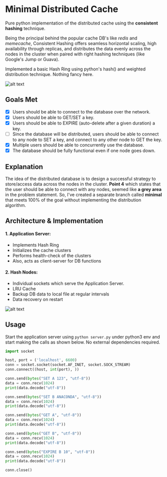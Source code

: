 # Minimal Distributed Cache 

Pure python implementation of the distributed cache using the  **consistent hashing** technique.

Being the principal behind the popular cache DB's like *redis* and *memecache*, Consistent Hashing offers seamless horizontal scaling, high availability through replicas, and distributes the data evenly across the nodes in the cluster when paired with right hashing techniques (like Google's Jump or Guava).

Implemented a basic Hash Ring using python's hash() and weighted distribution technique. Nothing fancy here.

![alt text](https://uploads.toptal.io/blog/image/129309/toptal-blog-image-1551794743400-9a6fd84dca83745f8b6ca95a2890cdc2.png)

## Goals Met
 - [x] Users should be able to connect to the database over the network.
 - [x] Users should be able to GET/SET a key.
 - [x] Users should be able to EXPIRE (auto-delete after a given duration) a key.
 - [ ] Since the database will be distributed, users should be able to connect to any node to SET a key, and connect to any other node to GET the key.
 - [x] Multiple users should be able to concurrently use the database.
 - [x] The database should be fully functional even if one node goes down.

## Explanation
The idea of the distributed database is to design a successful strategy to store/access data across the nodes in the cluster. **Point 4** which states that the user should be able to connect with any nodes, seemed like **a grey area** in the problem statement. So, I've created a separate branch called **minimal** that meets 100% of the goal without implementing the distribution algorithm.

## Architecture & Implementation

#### 1. Application Server:
 - Implements Hash Ring
 - Initializes the cache clusters
 - Performs health-check of the clusters
 - Also, acts as client-server for DB functions

#### 2. Hash Nodes:
 - Individual sockets which serve the Application Server.
 - LRU Cache
 - Backup DB data to local file at regular intervals
 - Data recovery on restart

![alt text](https://hazelcast.com/wp-content/uploads/2020/04/39_Distributed-Cache.png)


## Usage

Start the application server using `python server.py` under python3 env and start making the calls as shown below. No external dependencies required.

```python
import socket

host, port = ('localhost', 6600)
conn = socket.socket(socket.AF_INET, socket.SOCK_STREAM)
conn.connect((host, int(port), ))

conn.send(bytes("SET A 123", "utf-8"))
data = conn.recv(1024)
print(data.decode("utf-8"))

conn.send(bytes("SET B ANACONDA", "utf-8"))
data = conn.recv(1024)
print(data.decode("utf-8"))

conn.send(bytes("GET A", "utf-8"))
data = conn.recv(1024)
print(data.decode("utf-8"))

conn.send(bytes("GET B", "utf-8"))
data = conn.recv(1024)
print(data.decode("utf-8"))

conn.send(bytes("EXPIRE B 10", "utf-8"))
data = conn.recv(1024)
print(data.decode("utf-8"))

conn.close()
```
